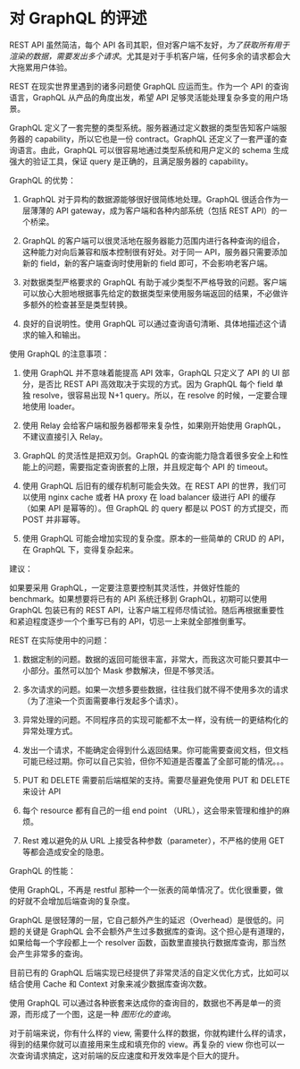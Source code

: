 # 对 GraphQL 的评述

REST API 虽然简洁，每个 API 各司其职，但对客户端不友好，_为了获取所有用于渲染的数据，需要发出多个请求_。尤其是对于手机客户端，任何多余的请求都会大大拖累用户体验。

REST 在现实世界里遇到的诸多问题使 GraphQL 应运而生。作为一个 API 的查询语言，GraphQL 从产品的角度出发，希望 API 足够灵活能处理复杂多变的用户场景。

GraphQL 定义了一套完整的类型系统。服务器通过定义数据的类型告知客户端服务器的 capability，所以它也是一份 contract。GraphQL 还定义了一套严谨的查询语言。由此，GraphQL 可以很容易地通过类型系统和用户定义的 schema 生成强大的验证工具，保证 query 是正确的，且满足服务器的 capability。

GraphQL 的优势：

1. GraphQL 对于异构的数据源能够很好很简练地处理。GraphQL 很适合作为一层薄薄的 API gateway，成为客户端和各种内部系统（包括 REST API）的一个桥梁。

2. GraphQL 的客户端可以很灵活地在服务器能力范围内进行各种查询的组合，这种能力对向后兼容和版本控制很有好处。对于同一 API，服务器只需要添加新的 field，新的客户端查询时使用新的 field 即可，不会影响老客户端。

3. 对数据类型严格要求的 GraphQL 有助于减少类型不严格导致的问题。客户端可以放心大胆地根据事先给定的数据类型来使用服务端返回的结果，不必做许多额外的检查甚至是类型转换。

4. 良好的自说明性。使用 GraphQL 可以通过查询语句清晰、具体地描述这个请求的输入和输出。

使用 GraphQL 的注意事项：

1. 使用 GraphQL 并不意味着能提高 API 效率，GraphQL 只定义了 API 的 UI 部分，是否比 REST API 高效取决于实现的方式。因为 GraphQL 每个 field 单独 resolve，很容易出现 N+1 query。所以，在 resolve 的时候，一定要合理地使用 loader。

2. 使用 Relay 会给客户端和服务器都带来复杂性，如果刚开始使用 GraphQL，不建议直接引入 Relay。

3. GraphQL 的灵活性是把双刃剑。GraphQL 的查询能力隐含着很多安全上和性能上的问题，需要指定查询嵌套的上限，并且规定每个 API 的 timeout。

4. 使用 GraphQL 后旧有的缓存机制可能会失效。在 REST API 的世界，我们可以使用 nginx cache 或者 HA proxy 在 load balancer 级进行 API 的缓存 （如果 API 是幂等的）。但 GraphQL 的 query 都是以 POST 的方式提交，而 POST 并非幂等。

5. 使用 GraphQL 可能会增加实现的复杂度。原本的一些简单的 CRUD 的 API，在 GraphQL 下，变得复杂起来。

建议：

如果要采用 GraphQL，一定要注意要控制其灵活性，并做好性能的 benchmark。如果想要将已有的 API 系统迁移到 GraphQL，初期可以使用 GraphQL 包装已有的 REST API，让客户端工程师尽情试验。随后再根据重要性和紧迫程度逐步一个个重写已有的 API，切忌一上来就全部推倒重写。


REST 在实际使用中的问题：

1. 数据定制的问题。数据的返回可能很丰富，非常大，而我这次可能只要其中一小部分。虽然可以加个 Mask 参数解决，但是不够灵活。

2. 多次请求的问题。如果一次想多要些数据，往往我们就不得不使用多次的请求（为了渲染一个页面需要串行发起多个请求）。

3. 异常处理的问题。不同程序员的实现可能都不太一样，没有统一的更结构化的异常处理方式。

4. 发出一个请求，不能确定会得到什么返回结果。你可能需要查阅文档，但文档可能已经过期。你可以自己实验，但你不知道是否覆盖了全部可能的情况。。。

5. PUT 和 DELETE 需要前后端框架的支持。需要尽量避免使用 PUT 和 DELETE 来设计 API

6. 每个 resource 都有自己的一组 end point （URL），这会带来管理和维护的麻烦。

7. Rest 难以避免的从 URL 上接受各种参数（parameter），不严格的使用 GET 等都会造成安全的隐患。


GraphQL 的性能：

使用 GraphQL，不再是 restful 那种一个一张表的简单情况了。优化很重要，做的好就不会增加后端查询的复杂度。

GraphQL 是很轻薄的一层，它自己额外产生的延迟（Overhead）是很低的。问题的关键是 GraphQL 会不会额外产生过多数据库的查询。这个担心是有道理的，如果给每一个字段都上一个 resolver 函数，函数里直接执行数据库查询，那当然会产生非常多的查询。

目前已有的 GraphQL 后端实现已经提供了非常灵活的自定义优化方式，比如可以结合使用 Cache 和 Context 对象来减少数据库查询次数。


使用 GraphQL 可以通过各种嵌套来达成你的查询目的，数据也不再是单一的资源，而形成了一个图，这是一种 _图形化的查询_。

对于前端来说，你有什么样的 view, 需要什么样的数据，你就构建什么样的请求，得到的结果你就可以直接用来生成和填充你的 view。再复杂的 view 你也可以一次查询请求搞定，这对前端的反应速度和开发效率是个巨大的提升。

